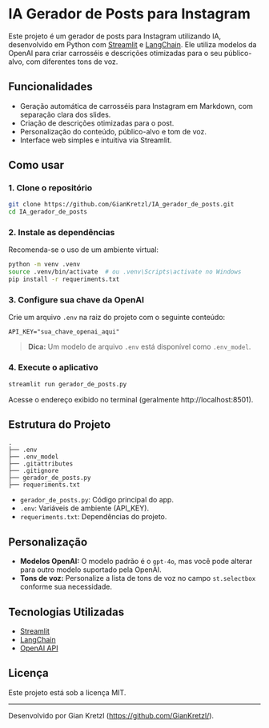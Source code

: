 # IA Gerador de Posts para Instagram

Este projeto é um gerador de posts para Instagram utilizando IA, desenvolvido em Python com [Streamlit](https://streamlit.io/) e [LangChain](https://python.langchain.com/). Ele utiliza modelos da OpenAI para criar carrosséis e descrições otimizadas para o seu público-alvo, com diferentes tons de voz.

## Funcionalidades

- Geração automática de carrosséis para Instagram em Markdown, com separação clara dos slides.
- Criação de descrições otimizadas para o post.
- Personalização do conteúdo, público-alvo e tom de voz.
- Interface web simples e intuitiva via Streamlit.

## Como usar

### 1. Clone o repositório

```sh
git clone https://github.com/GianKretzl/IA_gerador_de_posts.git
cd IA_gerador_de_posts
```

### 2. Instale as dependências

Recomenda-se o uso de um ambiente virtual:

```sh
python -m venv .venv
source .venv/bin/activate  # ou .venv\Scripts\activate no Windows
pip install -r requeriments.txt
```

### 3. Configure sua chave da OpenAI

Crie um arquivo `.env` na raiz do projeto com o seguinte conteúdo:

```
API_KEY="sua_chave_openai_aqui"
```

> **Dica:** Um modelo de arquivo `.env` está disponível como `.env_model`.

### 4. Execute o aplicativo

```sh
streamlit run gerador_de_posts.py
```

Acesse o endereço exibido no terminal (geralmente http://localhost:8501).

## Estrutura do Projeto

```
.
├── .env
├── .env_model
├── .gitattributes
├── .gitignore
├── gerador_de_posts.py
├── requeriments.txt
```

- `gerador_de_posts.py`: Código principal do app.
- `.env`: Variáveis de ambiente (API_KEY).
- `requeriments.txt`: Dependências do projeto.

## Personalização

- **Modelos OpenAI:** O modelo padrão é o `gpt-4o`, mas você pode alterar para outro modelo suportado pela OpenAI.
- **Tons de voz:** Personalize a lista de tons de voz no campo `st.selectbox` conforme sua necessidade.

## Tecnologias Utilizadas

- [Streamlit](https://streamlit.io/)
- [LangChain](https://python.langchain.com/)
- [OpenAI API](https://platform.openai.com/docs/api-reference)

## Licença

Este projeto está sob a licença MIT.

---

Desenvolvido por Gian Kretzl (https://github.com/GianKretzl/).
